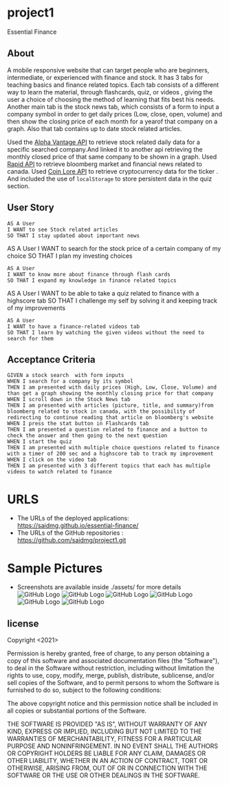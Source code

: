 # project1
Essential Finance 


## About

A mobile responsive website that can target people who are beginners, intermediate, or experienced with finance and stock. 
It has 3 tabs for teaching basics and finance related topics. Each tab consists of a different way to learn the material,
 through flashcards, quiz, or videos , giving the user a choice of choosing the method of learning that fits best his needs.
Another main tab is the stock news tab, which consists of a form to input a company symbol in order to get daily prices 
(Low, close, open, volume)  and then show the closing price of each month for a yearof that company on a graph. Also that tab contains 
up to date stock related articles.

Used the [Alpha Vantage API](https://www.alphavantage.co/) to retrieve stock related daily data for a specific searched company.And linked it to another api retrieving the monthly closed price of that same company  to be shown in a graph.
Used  [Rapid API](https://rapidapi.com/marketplace)  to retrieve bloomberg market and financial news related to canada.
Used [Coin Lore API](https://www.coinlore.com/cryptocurrency-data-api) to retrieve cryptocurrency data for the ticker .
And included the use of `localStorage` to store  persistent data in the quiz section.


## User Story

```
AS A User
I WANT to see Stock related articles 
SO THAT I stay updated about important news 
```
AS A User
I WANT to search for the stock price of a certain company of my choice
SO THAT I plan my investing choices
```
AS A User
I WANT to know more about finance through flash cards
SO THAT I expand my knowledge in finance related topics
```
AS A User
I WANT to be able to take a quiz related to finance with a highscore tab
SO THAT I challenge my self by solving it and keeping track of my improvements 
```
AS A User
I WANT to have a finance-related videos tab
SO THAT I learn by watching the given videos without the need to search for them 
```

## Acceptance Criteria

```
GIVEN a stock search  with form inputs
WHEN I search for a company by its symbol
THEN I am presented with daily prices (High, Low, Close, Volume) and than get a graph showing the monthly closing price for that company 
WHEN I scroll down in the Stock News tab  
THEN I am presented with articles (picture, title, and summary)from bloomberg related to stock in canada, with the possibility of redirecting to continue reading that article on bloomberg's website
WHEN I press the stat button in Flashcards tab
THEN I am presented a question related to finance and a button to check the answer and then going to the next question
WHEN I start the quiz
THEN I am presented with multiple choice questions related to finance with a timer of 200 sec and a highscore tab to track my improvement
WHEN I click on the video tab
THEN I am presented with 3 different topics that each has multiple videos to watch related to finance
```

# URLS
* The URLs of the deployed applications:  https://saidmg.github.io/essential-finance/
* The URLs of the GitHub repositories  :  https://github.com/saidmg/project1.git

# Sample Pictures
* Screenshots are available inside ./assets/ for more details
![GitHub Logo](/Assets/screenshots/home_screenshot.jpeg)
![GitHub Logo](/Assets/screenshots/stocknews_screenshot.jpeg)
![GitHub Logo](/Assets/screenshots/flashcards_screenshot.JPG)
![GitHub Logo](/Assets/screenshots/quiz_screenshot.JPG)
![GitHub Logo](/Assets/screenshots/videolectures_screenshot.jpeg)
![GitHub Logo](/Assets/screenshots/contact_screenshot.jpeg)

## license 

Copyright <2021> <Team Bravo>

Permission is hereby granted, free of charge, to any person obtaining a copy of this software and associated documentation files (the "Software"), to deal in the Software without restriction, including without limitation the rights to use, copy, modify, merge, publish, distribute, sublicense, and/or sell copies of the Software, and to permit persons to whom the Software is furnished to do so, subject to the following conditions:

The above copyright notice and this permission notice shall be included in all copies or substantial portions of the Software.

THE SOFTWARE IS PROVIDED "AS IS", WITHOUT WARRANTY OF ANY KIND, EXPRESS OR IMPLIED, INCLUDING BUT NOT LIMITED TO THE WARRANTIES OF MERCHANTABILITY, FITNESS FOR A PARTICULAR PURPOSE AND NONINFRINGEMENT. IN NO EVENT SHALL THE AUTHORS OR COPYRIGHT HOLDERS BE LIABLE FOR ANY CLAIM, DAMAGES OR OTHER LIABILITY, WHETHER IN AN ACTION OF CONTRACT, TORT OR OTHERWISE, ARISING FROM, OUT OF OR IN CONNECTION WITH THE SOFTWARE OR THE USE OR OTHER DEALINGS IN THE SOFTWARE.



